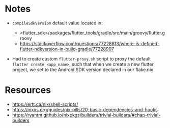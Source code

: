 # Notes
- `compileSdkVersion` default value located in:
  - <flutter_sdk>/packages/flutter_tools/gradle/src/main/groovy/flutter.groovy
  - https://stackoverflow.com/questions/77228813/where-is-defined-flutter-ndkversion-in-build-gradle/77228907

- Had to create custom `flutter-proxy.sh` script to proxy the default `flutter create <app_name>`,
  such that when we create a new flutter project, we set to the Android SDK version declared in our
  flake.nix


# Resources
- https://ertt.ca/nix/shell-scripts/
- https://nixos.org/guides/nix-pills/20-basic-dependencies-and-hooks
- https://ryantm.github.io/nixpkgs/builders/trivial-builders/#chap-trivial-builders
